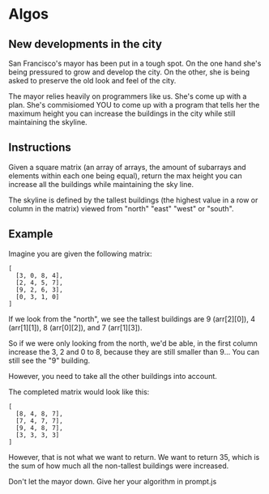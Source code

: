 # Algos

## New developments in the city

San Francisco's mayor has been put in a tough spot. On the one hand she's being pressured to grow and develop the city. On the other, she is being asked to preserve the old look and feel of the city.

The mayor relies heavily on programmers like us. She's come up with a plan. She's commisiomed YOU to come up with a program that tells her the maximum height you can increase the buildings in the city while still maintaining the skyline.

## Instructions
Given a square matrix (an array of arrays, the amount of subarrays and elements within each one being equal), return the max height you can increase all the buildings while maintaining the sky line.

The skyline is defined by the tallest buildings (the highest value in a row or column in the matrix) viewed from "north" "east" "west" or "south".

## Example 
Imagine you are given the following matrix:
```
[ 
  [3, 0, 8, 4], 
  [2, 4, 5, 7],
  [9, 2, 6, 3],
  [0, 3, 1, 0] 
]

```

If we look from the "north", we see the tallest buildings are 9 (arr[2][0]), 4 (arr[1][1]), 8 (arr[0][2]), and 7 (arr[1][3]).

So if we were only looking from the north, we'd be able, in the first column increase the 3, 2 and 0 to 8, because they are still smaller than 9... You can still see the "9" building.

However, you need to take all the other buildings into account. 

The completed matrix would look like this:

```
[ 
  [8, 4, 8, 7],
  [7, 4, 7, 7],
  [9, 4, 8, 7],
  [3, 3, 3, 3] 
]
```

However, that is not what we want to return. We want to return 35, which is the sum of how much all the non-tallest buildings were increased.

Don't let the mayor down. Give her your algorithm in prompt.js
